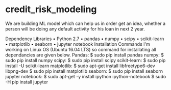 # credit_risk_modeling


We are building ML model which can help us in order get an idea, whether a person will be doing any default activity for his loan in next 2 year.

Dependency Libraries
•	Python 2.7
•	pandas
•	numpy
•	scipy
•	scikit-learn
•	matplotlib
•	seaborn
•	jupyter notebook
Installation Commands
I'm working on Linux OS (Ubuntu 16.04 LTS) so command for installating all dependancies are given below.
Pandas:           $ sudo pip install pandas
numpy:            $ sudo pip install numpy
scipy:            $ sudo pip install scipy
scikit-learn:     $ sudo pip install -U scikit-learn
matplotlib: 
                  $ sudo apt-get install libfreetype6-dev libpng-dev
                  $ sudo pip install matplotlib 
seaborn:          $ sudo pip install seaborn
jupyter notebook: $ sudo apt-get -y install ipython ipython-notebook
                  $ sudo -H pip install jupyter
